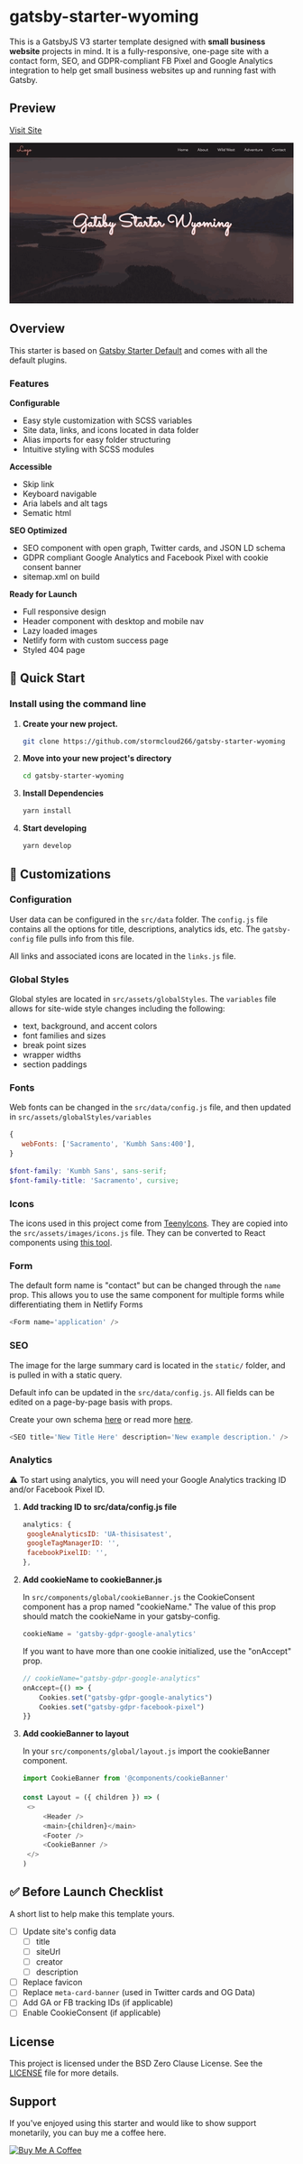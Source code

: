 # gatsby-starter-wyoming

This is a GatsbyJS V3 starter template designed with **small business website** projects in mind. It is a fully-responsive, one-page site with a contact form, SEO, and GDPR-compliant FB Pixel and Google Analytics integration to help get small business websites up and running fast with Gatsby.

## Preview

[Visit Site](https://gatsby-starter-wyoming.netlify.app/)

![](https://raw.githubusercontent.com/stormcloud266/content/main/gatsby-starter-wyoming/screenshot.gif)

## Overview

This starter is based on [Gatsby Starter Default](https://github.com/gatsbyjs/gatsby-starter-default) and comes with all the default plugins.

### Features

**Configurable**

- Easy style customization with SCSS variables
- Site data, links, and icons located in data folder
- Alias imports for easy folder structuring
- Intuitive styling with SCSS modules

**Accessible**

- Skip link
- Keyboard navigable
- Aria labels and alt tags
- Sematic html

**SEO Optimized**

- SEO component with open graph, Twitter cards, and JSON LD schema
- GDPR compliant Google Analytics and Facebook Pixel with cookie consent banner
- sitemap.xml on build

**Ready for Launch**

- Full responsive design
- Header component with desktop and mobile nav
- Lazy loaded images
- Netlify form with custom success page
- Styled 404 page

## :rocket: Quick Start

### Install using the command line

1. **Create your new project.**

   ```sh
   git clone https://github.com/stormcloud266/gatsby-starter-wyoming
   ```

2. **Move into your new project's directory**

   ```sh
   cd gatsby-starter-wyoming
   ```

3. **Install Dependencies**

   ```sh
   yarn install
   ```

4. **Start developing**

   ```sh
   yarn develop
   ```

## :art: Customizations

### Configuration

User data can be configured in the `src/data` folder. The `config.js` file contains all the options for title, descriptions, analytics ids, etc. The `gatsby-config` file pulls info from this file.

All links and associated icons are located in the `links.js` file.

### Global Styles

Global styles are located in `src/assets/globalStyles`. The `variables` file allows for site-wide style changes including the following:

- text, background, and accent colors
- font families and sizes
- break point sizes
- wrapper widths
- section paddings

### Fonts

Web fonts can be changed in the `src/data/config.js` file, and then updated in `src/assets/globalStyles/variables`

```javascript
{
   webFonts: ['Sacramento', 'Kumbh Sans:400'],
}
```

```scss
$font-family: 'Kumbh Sans', sans-serif;
$font-family-title: 'Sacramento', cursive;
```

### Icons

The icons used in this project come from [TeenyIcons](https://teenyicons.com/). They are copied into the `src/assets/images/icons.js` file. They can be converted to React components using [this tool](https://react-svgr.com/playground/).

### Form

The default form name is "contact" but can be changed through the `name` prop. This allows you to use the same component for multiple forms while differentiating them in Netlify Forms

```javascript
<Form name='application' />
```

### SEO

The image for the large summary card is located in the `static/` folder, and is pulled in with a static query.

Default info can be updated in the `src/data/config.js`. All fields can be edited on a page-by-page basis with props.

Create your own schema [here](https://hallanalysis.com/json-ld-generator/) or read more [here](https://schema.org/).

```javascript
<SEO title='New Title Here' description='New example description.' />
```

### Analytics

:warning: To start using analytics, you will need your Google Analytics tracking ID and/or Facebook Pixel ID.

1. **Add tracking ID to src/data/config.js file**

   ```javascript
   analytics: {
   	googleAnalyticsID: 'UA-thisisatest',
   	googleTagManagerID: '',
   	facebookPixelID: '',
   },
   ```

2. **Add cookieName to cookieBanner.js**

   In `src/components/global/cookieBanner.js` the CookieConsent component has a prop named "cookieName." The value of this prop should match the cookieName in your gatsby-config.

   ```javascript
   cookieName = 'gatsby-gdpr-google-analytics'
   ```

   If you want to have more than one cookie initialized, use the "onAccept" prop.

   ```javascript
   // cookieName="gatsby-gdpr-google-analytics"
   onAccept={() => {
       Cookies.set("gatsby-gdpr-google-analytics")
       Cookies.set("gatsby-gdpr-facebook-pixel")
   }}
   ```

3. **Add cookieBanner to layout**

   In your `src/components/global/layout.js` import the cookieBanner component.

   ```javascript
   import CookieBanner from '@components/cookieBanner'

   const Layout = ({ children }) => (
   	<>
   		<Header />
   		<main>{children}</main>
   		<Footer />
   		<CookieBanner />
   	</>
   )
   ```

## :white_check_mark: Before Launch Checklist

A short list to help make this template yours.

- [ ] Update site's config data
  - [ ] title
  - [ ] siteUrl
  - [ ] creator
  - [ ] description
- [ ] Replace favicon
- [ ] Replace `meta-card-banner` (used in Twitter cards and OG Data)
- [ ] Add GA or FB tracking IDs (if applicable)
- [ ] Enable CookieConsent (if applicable)

## License

This project is licensed under the BSD Zero Clause License. See the [LICENSE](https://choosealicense.com/licenses/0bsd/) file for more details.

## Support

If you've enjoyed using this starter and would like to show support monetarily, you can buy me a coffee here.

<a href="https://www.buymeacoffee.com/tawnee" target="_blank"><img src="https://cdn.buymeacoffee.com/buttons/v2/default-violet.png" alt="Buy Me A Coffee" height="41" width="174"></a>

